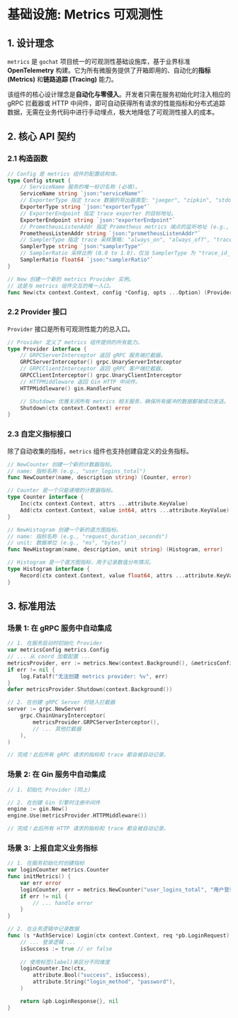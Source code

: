 # 基础设施: Metrics 可观测性

## 1. 设计理念

`metrics` 是 `gochat` 项目统一的可观测性基础设施库，基于业界标准 **OpenTelemetry** 构建。它为所有微服务提供了开箱即用的、自动化的**指标 (Metrics)** 和**链路追踪 (Tracing)** 能力。

该组件的核心设计理念是**自动化与零侵入**。开发者只需在服务初始化时注入相应的 gRPC 拦截器或 HTTP 中间件，即可自动获得所有请求的性能指标和分布式追踪数据，无需在业务代码中进行手动埋点，极大地降低了可观测性接入的成本。

## 2. 核心 API 契约

### 2.1 构造函数

```go
// Config 是 metrics 组件的配置结构体。
type Config struct {
	// ServiceName 服务的唯一标识名称 (必填)。
	ServiceName string `json:"serviceName"`
	// ExporterType 指定 trace 数据的导出器类型: "jaeger", "zipkin", "stdout"。
	ExporterType string `json:"exporterType"`
	// ExporterEndpoint 指定 trace exporter 的目标地址。
	ExporterEndpoint string `json:"exporterEndpoint"`
	// PrometheusListenAddr 指定 Prometheus metrics 端点的监听地址 (e.g., ":9090")。
	PrometheusListenAddr string `json:"prometheusListenAddr"`
	// SamplerType 指定 trace 采样策略: "always_on", "always_off", "trace_id_ratio"。
	SamplerType string `json:"samplerType"`
	// SamplerRatio 采样比例 (0.0 to 1.0)，仅当 SamplerType 为 "trace_id_ratio" 时有效。
	SamplerRatio float64 `json:"samplerRatio"`
}

// New 创建一个新的 metrics Provider 实例。
// 这是与 metrics 组件交互的唯一入口。
func New(ctx context.Context, config *Config, opts ...Option) (Provider, error)
```

### 2.2 Provider 接口

`Provider` 接口是所有可观测性能力的总入口。

```go
// Provider 定义了 metrics 组件提供的所有能力。
type Provider interface {
	// GRPCServerInterceptor 返回 gRPC 服务端拦截器。
	GRPCServerInterceptor() grpc.UnaryServerInterceptor
	// GRPCClientInterceptor 返回 gRPC 客户端拦截器。
	GRPCClientInterceptor() grpc.UnaryClientInterceptor
	// HTTPMiddleware 返回 Gin HTTP 中间件。
	HTTPMiddleware() gin.HandlerFunc

	// Shutdown 优雅关闭所有 metrics 相关服务，确保所有缓冲的数据都被成功发送。
	Shutdown(ctx context.Context) error
}
```

### 2.3 自定义指标接口

除了自动收集的指标，`metrics` 组件也支持创建自定义的业务指标。

```go
// NewCounter 创建一个新的计数器指标。
// name: 指标名称 (e.g., "user_logins_total")
func NewCounter(name, description string) (Counter, error)

// Counter 是一个只能递增的计数器指标。
type Counter interface {
    Inc(ctx context.Context, attrs ...attribute.KeyValue)
    Add(ctx context.Context, value int64, attrs ...attribute.KeyValue)
}

// NewHistogram 创建一个新的直方图指标。
// name: 指标名称 (e.g., "request_duration_seconds")
// unit: 数据单位 (e.g., "ms", "bytes")
func NewHistogram(name, description, unit string) (Histogram, error)

// Histogram 是一个直方图指标，用于记录数值分布情况。
type Histogram interface {
    Record(ctx context.Context, value float64, attrs ...attribute.KeyValue)
}
```

## 3. 标准用法

### 场景 1: 在 gRPC 服务中自动集成

```go
// 1. 在服务启动时初始化 Provider
var metricsConfig metrics.Config
// ... 从 coord 加载配置 ...
metricsProvider, err := metrics.New(context.Background(), &metricsConfig)
if err != nil {
    log.Fatalf("无法创建 metrics provider: %v", err)
}
defer metricsProvider.Shutdown(context.Background())

// 2. 在创建 gRPC Server 时链入拦截器
server := grpc.NewServer(
    grpc.ChainUnaryInterceptor(
        metricsProvider.GRPCServerInterceptor(),
        // ... 其他拦截器
    ),
)

// 完成！此后所有 gRPC 请求的指标和 trace 都会被自动记录。
```

### 场景 2: 在 Gin 服务中自动集成

```go
// 1. 初始化 Provider (同上)

// 2. 在创建 Gin 引擎时注册中间件
engine := gin.New()
engine.Use(metricsProvider.HTTPMiddleware())

// 完成！此后所有 HTTP 请求的指标和 trace 都会被自动记录。
```

### 场景 3: 上报自定义业务指标

```go
// 1. 在服务初始化时创建指标
var loginCounter metrics.Counter
func initMetrics() {
    var err error
    loginCounter, err = metrics.NewCounter("user_logins_total", "用户登录总次数")
    if err != nil {
        // ... handle error
    }
}

// 2. 在业务逻辑中记录数据
func (s *AuthService) Login(ctx context.Context, req *pb.LoginRequest) (*pb.LoginResponse, error) {
    // ... 登录逻辑 ...
    isSuccess := true // or false
    
    // 使用标签(label)来区分不同维度
    loginCounter.Inc(ctx, 
        attribute.Bool("success", isSuccess),
        attribute.String("login_method", "password"),
    )

    return &pb.LoginResponse{}, nil
}